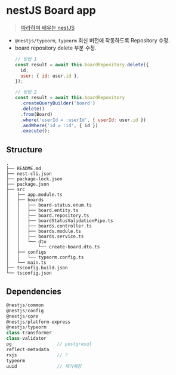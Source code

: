 # nestJS Board app

> [따라하며 배우는 nestJS](https://inf.run/kB1y)

- `@nestjs/typeorm`, `typeorm` 최신 버전에 작동하도록 Repository 수정.
- board repository delete 부분 수정.
  ```js
  // 방법 1
  const result = await this.boardRepository.delete({
    id,
    user: { id: user.id },
  });

  // 방법 2
  const result = await this.boardRepository
    .createQueryBuilder('board')
    .delete()
    .from(Board)
    .where('userId = :userId', { userId: user.id })
    .andWhere('id = :id', { id })
    .execute();
  ```

## Structure
```
.
├── README.md
├── nest-cli.json
├── package-lock.json
├── package.json
├── src
│   ├── app.module.ts
│   ├── boards
│   │   ├── board-status.enum.ts
│   │   ├── board.entity.ts
│   │   ├── board.repository.ts
│   │   ├── boardStatusValidationPipe.ts
│   │   ├── boards.controller.ts
│   │   ├── boards.module.ts
│   │   ├── boards.service.ts
│   │   └── dto
│   │       └── create-board.dto.ts
│   ├── configs
│   │   └── typeorm.config.ts
│   └── main.ts
├── tsconfig.build.json
└── tsconfig.json
```

## Dependencies
```js
@nestjs/common
@nestjs/config
@nestjs/core
@nestjs/platform-express
@nestjs/typeorm
class-transformer
class-validator
pg                 // postgresql
reflect-metadata
rxjs               // ?
typeorm
uuid               // 제거예정
```